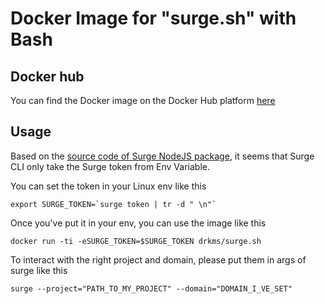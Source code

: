 # Docker Image for "surge.sh" with Bash

## Docker hub

You can find the Docker image on the Docker Hub platform [here](https://hub.docker.com/r/drkms/surge.sh)

## Usage

Based on the [source code of Surge NodeJS package](https://github.com/sintaxi/surge), it seems that Surge CLI only take the Surge token from Env Variable.

You can set the token in your Linux env like this

```export SURGE_TOKEN=`surge token | tr -d " \n"` ```

Once you've put it in your env, you can use the image like this

```docker run -ti -eSURGE_TOKEN=$SURGE_TOKEN drkms/surge.sh```

To interact with the right project and domain, please put them in args of surge like this

```surge --project="PATH_TO_MY_PROJECT" --domain="DOMAIN_I_VE_SET"```